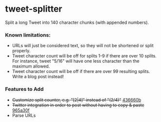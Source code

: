 # tweet-splitter
Split a long Tweet into 140 character chunks (with appended numbers).

### Known limitations:
- URLs will just be considered text, so they will not be shortened or split properly.
- Tweet character count will be off for splits 1-9 if there are over 10 splits. For instance, tweet "5/16" will have one less character than the maximum allowed.
- Tweet character count will be off if there are over 99 resulting splits. Write a blog post instead!

### Features to Add
- ~~Customize split counter, e.g. "[2|4]" instead of "(2/4)"~~ [ 436660b](https://github.com/damonbauer/tweet-splitter/commit/436660b29e58d8e54ed7638d1f3959b7af7f6b57)
- ~~Twitter integration in order to post without having to copy & paste~~ [965a30f](https://github.com/damonbauer/tweet-splitter/commit/965a30f16e424ba3974947cfd674cdef89eb2816)
- Parse URLs
